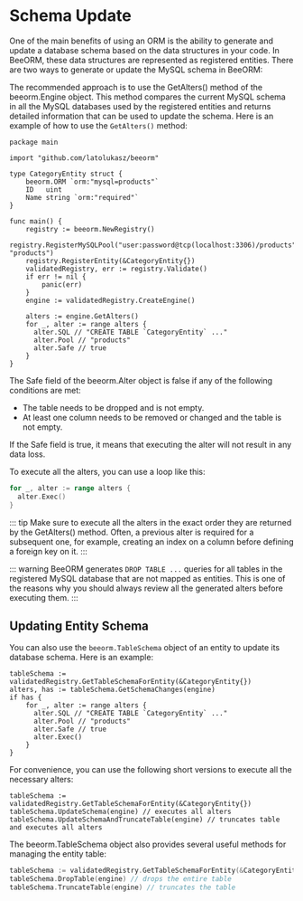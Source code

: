 # Schema Update

One of the main benefits of using an ORM is the ability to generate and update a database schema based on the data structures in your code. In BeeORM, these data structures are represented as registered entities. There are two ways to generate or update the MySQL schema in BeeORM:

The recommended approach is to use the GetAlters() method of the beeorm.Engine object. This method compares the current MySQL schema in all the MySQL databases used by the registered entities and returns detailed information that can be used to update the schema. Here is an example of how to use the `GetAlters()` method:
```go{21}
package main

import "github.com/latolukasz/beeorm"

type CategoryEntity struct {
	beeorm.ORM `orm:"mysql=products"`
	ID   uint
    Name string `orm:"required"`
}

func main() {
    registry := beeorm.NewRegistry()
    registry.RegisterMySQLPool("user:password@tcp(localhost:3306)/products", "products")
    registry.RegisterEntity(&CategoryEntity{})
    validatedRegistry, err := registry.Validate()
    if err != nil {
        panic(err)
    }
    engine := validatedRegistry.CreateEngine()
    
    alters := engine.GetAlters()
    for _, alter := range alters {
      alter.SQL // "CREATE TABLE `CategoryEntity` ..."
      alter.Pool // "products"
      alter.Safe // true
	}
}  
```

The Safe field of the beeorm.Alter object is false if any of the following conditions are met:

 * The table needs to be dropped and is not empty.
 * At least one column needs to be removed or changed and the table is not empty.

If the Safe field is true, it means that executing the alter will not result in any data loss.

To execute all the alters, you can use a loop like this:

```go
for _, alter := range alters {
  alter.Exec()
}
```

::: tip
Make sure to execute all the alters in the exact order they are returned by the GetAlters() method. Often, a previous alter is required for a subsequent one, for example, creating an index on a column before defining a foreign key on it.
:::

::: warning
BeeORM generates `DROP TABLE ...` queries for all tables in the registered MySQL database that are not mapped as entities. This is one of the reasons why you should always review all the generated alters before executing them.
:::

## Updating Entity Schema

You can also use the `beeorm.TableSchema` object of an entity to update its database schema. Here is an example:

```go{2}
tableSchema := validatedRegistry.GetTableSchemaForEntity(&CategoryEntity{})
alters, has := tableSchema.GetSchemaChanges(engine)
if has {
    for _, alter := range alters {
      alter.SQL // "CREATE TABLE `CategoryEntity` ..."
      alter.Pool // "products"
      alter.Safe // true
      alter.Exec()
    }
}
```

For convenience, you can use the following short versions to execute all the necessary alters:

```go{2-3}
tableSchema := validatedRegistry.GetTableSchemaForEntity(&CategoryEntity{})
tableSchema.UpdateSchema(engine) // executes all alters
tableSchema.UpdateSchemaAndTruncateTable(engine) // truncates table and executes all alters
```

The beeorm.TableSchema object also provides several useful methods for managing the entity table:

```go
tableSchema := validatedRegistry.GetTableSchemaForEntity(&CategoryEntity{})
tableSchema.DropTable(engine) // drops the entire table
tableSchema.TruncateTable(engine) // truncates the table
```
